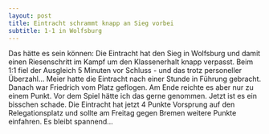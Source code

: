 ```yaml
---
layout: post
title: Eintracht schrammt knapp an Sieg vorbei
subtitle: 1-1 in Wolfsburg
---
```


Das hätte es sein können: Die Eintracht hat den Sieg in Wolfsburg und damit einen Riesenschritt im Kampf um den Klassenerhalt knapp verpasst. Beim 1:1 fiel der Ausgleich 5 Minuten vor Schluss - und das trotz personeller Überzahl... Meier hatte die Eintracht nach einer Stunde in Führung gebracht. Danach war Friedrich vom Platz geflogen. Am Ende reichte es aber nur zu einem Punkt. Vor dem Spiel hätte ich das gerne genommen. Jetzt ist es ein bisschen schade. Die Eintracht hat jetzt 4 Punkte Vorsprung auf den Relegationsplatz und sollte am Freitag gegen Bremen weitere Punkte einfahren. Es bleibt spannend...


